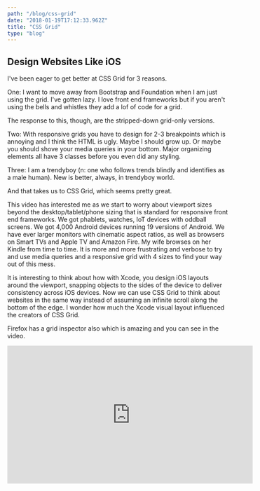 ```yaml
---
path: "/blog/css-grid"
date: "2018-01-19T17:12:33.962Z"
title: "CSS Grid"
type: "blog"
---
```


## Design Websites Like iOS

I've been eager to get better at CSS Grid for 3 reasons.

One: I want to move away from Bootstrap and Foundation when I am just using the grid. I've gotten lazy. I love front end frameworks but if you aren't using the bells and whistles they add a lof of code for a grid.

The response to this, though, are the stripped-down grid-only versions.

Two: With responsive grids you have to design for 2-3 breakpoints which is annoying and I think the HTML is ugly. Maybe I should grow up. Or maybe you should shove your media queries in your bottom. Major organizing elements all have 3 classes before you even did any styling.

Three: I am a trendyboy (n: one who follows trends blindly and identifies as a male human). New is better, always, in trendyboy world.

And that takes us to CSS Grid, which seems pretty great.

This video has interested me as we start to worry about viewport sizes beyond the desktop/tablet/phone sizing that is standard for responsive front end frameworks. We got phablets, watches, IoT devices with oddball screens. We got 4,000 Android devices running 19 versions of Android. We have ever larger monitors with cinematic aspect ratios, as well as browsers on Smart TVs and Apple TV and Amazon Fire. My wife browses on her Kindle from time to time. It is more and more frustrating and verbose to try and use media queries and a responsive grid with 4 sizes to find your way out of this mess.

It is interesting to think about how with Xcode, you design iOS layouts around the viewport, snapping objects to the sides of the device to deliver consistency across iOS devices. Now we can use CSS Grid to think about websites in the same way instead of assuming an infinite scroll along the bottom of the edge. I wonder how much the Xcode visual layout influenced the creators of CSS Grid.

Firefox has a grid inspector also which is amazing and you can see in the video.

<iframe width="560" height="315" src="https://www.youtube.com/embed/EEOJZy_Gge4" frameborder="0" allow="autoplay; encrypted-media" allowfullscreen></iframe>

